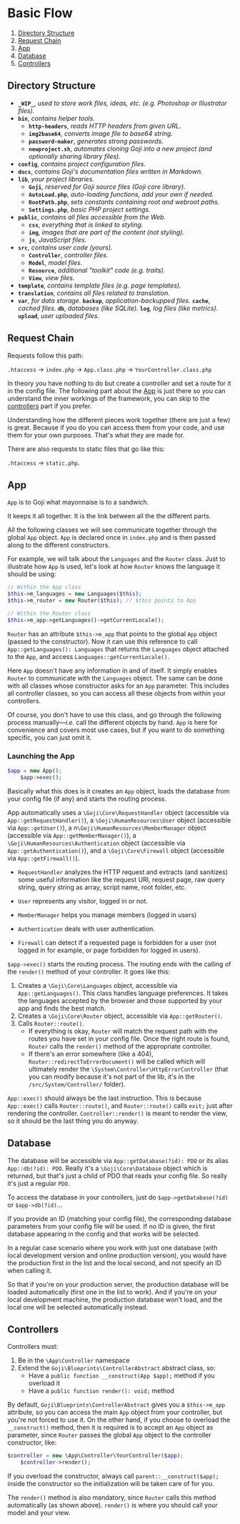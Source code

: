 Basic Flow
==========

1. [Directory Structure](#directory-structure)
2. [Request Chain](#request-chain)
3. [App](#app)
4. [Database](#database)
5. [Controllers](#controllers)

Directory Structure
-------------------

- **`_WIP_`**, *used to store work files, ideas, etc. (*e.g.* Photoshop or Illustrator files).*
- **`bin`**, *contains helper tools.*
    - **`http-headers`**, *reads HTTP headers from given URL.*
    - **`img2base64`**, *converts image file to base64 string.*
    - **`password-maker`**, *generates strong passwords.*
    - **`newproject.sh`**, *automates cloning Goji into a new project (and optionally sharing library files).*
- **`config`**, *contains project configuration files.*
- **`docs`**, *contains Goji's documentation files written in Markdown.*
- **`lib`**, *your project libraries.*
    - **`Goji`**, *reserved for Goji source files (Goji core library).*
    - **`AutoLoad.php`**, *auto-loading functions, add your own if needed.*
    - **`RootPath.php`**, *sets constants containing root and webroot paths.*
    - **`Settings.php`**, *basic PHP project settings.*
- **`public`**, *contains all files accessible from the Web.*
    - **`css`**, *everything that is linked to styling.*
    - **`img`**, *images that are part of the content (not styling).*
    - **`js`**, *JavaScript files.*
- **`src`**, *contains user code (yours).*
    - **`Controller`**, *controller files.*
    - **`Model`**, *model files.*
    - **`Resource`**, *additional "toolkit" code (e.g. traits).*
    - **`View`**, *view files.*
- **`template`**, *contains template files (*e.g.* page templates).*
- **`translation`**, *contains all files related to translation.*
- **`var`**, *for data storage.*
    **`backup`**, *application-backupped files.*
    **`cache`**, *cached files.*
    **`db`**, *databases (like SQLite).*
    **`log`**, *log files (like metrics).*
    **`upload`**, *user uploaded files.*

Request Chain
-------------

Requests follow this path:

`.htaccess` &rarr; `index.php` &rarr; `App.class.php` &rarr; `YourController.class.php`

In theory you have nothing to do but create a controller and set a route for it in the config
file. The following part about the [App](#app) is just there so you can understand the inner
workings of the framework, you can skip to the [controllers](#controllers) part if you prefer.

Understanding how the different pieces work together (there are just a few) is great. Because if
you do you can access them from your code, and use them for your own purposes. That's what they
are made for.

There are also requests to static files that go like this:

`.htaccess` &rarr; `static.php`.

App
---

`App` is to Goji what mayonnaise is to a sandwich.

It keeps it all together. It is the link between all the the different parts.

All the following classes we will see communicate together through the global `App` object.
`App` is declared once in `index.php` and is then passed along to the different constructors.

For example, we will talk about the `Languages` and the `Router` class. Just to illustrate
how `App` is used, let's look at how `Router` knows the language it should be using:

```php
// Within the App class
$this->m_languages = new Languages($this);
$this->m_router = new Router($this); // $this points to App

// Within the Router class
$this->m_app->getLanguages()->getCurrentLocale();
```

`Router` has an attribute `$this->m_app` that points to the global `App` object (passed to the
constructor). Now it can use this reference to call `App::getLanguages(): Languages` that
returns the `Languages` object attached to the `App`, and access `Languages::getCurrentLocale()`.

Here `App` doesn't have any information in and of itself. It simply enables `Router` to communicate
with the `Languages` object. The same can be done with all classes whose constructor asks for an `App`
parameter. This includes all controller classes, so you can access all these objects from within
your controllers.

Of course, you don't have to use this class, and go through the following process manually—*i.e.*
call the different objects by hand. `App` is here for convenience and covers most use cases,
but if you want to do something specific, you can just omit it.

### Launching the App

```php
$app = new App();
    $app->exec();
```

Basically what this does is it creates an `App` object, loads the database from your config file (if any)
and starts the routing process.

App automatically uses a `\Goji\Core\RequestHandler` object (accessible via `App::getRequestHandler()`),
a `\Goji\HumanResources\User` object (accessible via `App::getUser()`), a n`\Goji\HumanResources\MemberManager`
object (accessible via `App::getMemberManager()`), a `\Goji\HumanResources\Authentication` object (accessible
via `App::getAuthentication()`), and a `\Goji\Core\Firewall` object (accessible via `App::getFirewall()`).

- `RequestHandler` analyzes the HTTP request and extracts (and sanitizes) some useful information like
the request URI, request page, raw query string, query string as array, script name, root folder, etc.

- `User` represents any visitor, logged in or not.

- `MemberManager` helps you manage members (logged in users)

- `Authentication` deals with user authentication.

- `Firewall` can detect if a requested page is forbidden for a user (not logged in for example, or
page forbidden for logged in users).

`$app->exec()` starts the routing process. The routing ends with the calling of the `render()` method
of your controller. It goes like this:

1. Creates a `\Goji\Core\Languages` object, accessible via `App::getLanguages()`. This class handles
   language preferences. It takes the languages accepted by the browser and those supported by your
   app and finds the best match.
2. Creates a `\Goji\Core\Router` object, accessible via `App::getRouter()`.
3. Calls `Router::route()`.
    - If everything is okay, `Router` will match the request path with the routes you have set in your
      config file. Once the right route is found, `Router` calls the `render()` method of the appropriate
      controller.
    - If there's an error somewhere (like a 404), `Router::redirectToErrorDocument()` will be called which
      will ultimately render the `\System\Controller\HttpErrorController` (that you can modify because it's
      not part of the lib, it's in the `/src/System/Controller/` folder).

`App::exec()` should always be the last instruction. This is because `App::exec()` calls  `Router::route()`,
and `Router::route()` calls `exit;` just after rendering the controller. `Controller::render()` is meant to
render the view, so it should be the last thing you do anyway.

Database
--------

The database will be accessible via `App::getDatabase(?id): PDO` or its alias `App::db(?id): PDO`.
Really it's a `\Goji\Core\Database` object which is returned, but that's just a child of PDO that
reads your config file. So really it's just a regular `PDO`.

To access the database in your controllers, just do `$app->getDatabase(?id)` or `$app->db(?id)`...

If you provide an ID (matching your config file), the corresponding database parameters from your
config file will be used. If no ID is given, the first database appearing in the config and that
works will be selected.

In a regular case scenario where you work with just one database (with local development version and
online production version), you would have the production first in the list and the local second, and
not specify an ID when calling it.

So that if you're on your production server, the production database will be loaded automatically (first
one in the list to work). And if you're on your local development machine, the production database won't
load, and the local one will be selected automatically instead.

Controllers
-----------

Controllers must:

1. Be in the `\App\Controller` namespace
2. Extend the `Goji\Blueprints\ControllerAbstract` abstract class, so:
    - Have a `public function __construct(App $app);` method if you overload it
    - Have a `public function render(): void;` method

By default, `Goji\Blueprints\ControllerAbstract` gives you a `$this->m_app` attribute, so you can access
the main `App` object from your controller, but you're not forced to use it. On the other hand, if you
choose to overload the `__construct()` method, then it is required is to accept an `App` object as parameter,
since `Router` passes the global `App` object to the controller constructor, like:

```php
$controller = new \App\Controller\YourController($app);
    $controller->render();
```

If you overload the constructor, always call `parent::__construct($app);` inside the constructor so the
initialization will be taken care of for you.

The `render()` method is also mandatory, since `Router` calls this method automatically (as shown above).
`render()` is where you should call your model and your view.
